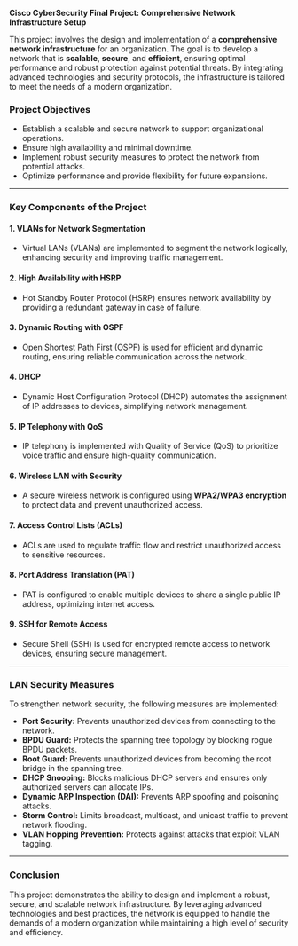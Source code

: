**Cisco CyberSecurity Final Project: Comprehensive Network Infrastructure Setup**

This project involves the design and implementation of a **comprehensive network infrastructure** for an organization. The goal is to develop a network that is **scalable**, **secure**, and **efficient**, ensuring optimal performance and robust protection against potential threats. By integrating advanced technologies and security protocols, the infrastructure is tailored to meet the needs of a modern organization.

### **Project Objectives**
- Establish a scalable and secure network to support organizational operations.
- Ensure high availability and minimal downtime.
- Implement robust security measures to protect the network from potential attacks.
- Optimize performance and provide flexibility for future expansions.

---

### **Key Components of the Project**

#### **1. VLANs for Network Segmentation**
   - Virtual LANs (VLANs) are implemented to segment the network logically, enhancing security and improving traffic management.

#### **2. High Availability with HSRP**
   - Hot Standby Router Protocol (HSRP) ensures network availability by providing a redundant gateway in case of failure.

#### **3. Dynamic Routing with OSPF**
   - Open Shortest Path First (OSPF) is used for efficient and dynamic routing, ensuring reliable communication across the network.

#### **4. DHCP**
   - Dynamic Host Configuration Protocol (DHCP) automates the assignment of IP addresses to devices, simplifying network management.

#### **5. IP Telephony with QoS**
   - IP telephony is implemented with Quality of Service (QoS) to prioritize voice traffic and ensure high-quality communication.

#### **6. Wireless LAN with Security**
   - A secure wireless network is configured using **WPA2/WPA3 encryption** to protect data and prevent unauthorized access.

#### **7. Access Control Lists (ACLs)**
   - ACLs are used to regulate traffic flow and restrict unauthorized access to sensitive resources.

#### **8. Port Address Translation (PAT)**
   - PAT is configured to enable multiple devices to share a single public IP address, optimizing internet access.

#### **9. SSH for Remote Access**
   - Secure Shell (SSH) is used for encrypted remote access to network devices, ensuring secure management.

---

### **LAN Security Measures**
To strengthen network security, the following measures are implemented:

- **Port Security:** Prevents unauthorized devices from connecting to the network.
- **BPDU Guard:** Protects the spanning tree topology by blocking rogue BPDU packets.
- **Root Guard:** Prevents unauthorized devices from becoming the root bridge in the spanning tree.
- **DHCP Snooping:** Blocks malicious DHCP servers and ensures only authorized servers can allocate IPs.
- **Dynamic ARP Inspection (DAI):** Prevents ARP spoofing and poisoning attacks.
- **Storm Control:** Limits broadcast, multicast, and unicast traffic to prevent network flooding.
- **VLAN Hopping Prevention:** Protects against attacks that exploit VLAN tagging.

---

### **Conclusion**
This project demonstrates the ability to design and implement a robust, secure, and scalable network infrastructure. By leveraging advanced technologies and best practices, the network is equipped to handle the demands of a modern organization while maintaining a high level of security and efficiency.
